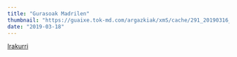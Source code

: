 ```yaml
---
title: "Gurasoak Madrilen"
thumbnail: "https://guaixe.tok-md.com/argazkiak/xmS/cache/291_20190316_Altsasu_Gurasoak_Madrilgo_manifestazioan_tokikom_735x413.jpg"
date: "2019-03-18"
---
```

[Irakurri](https://guaixe.eus/altsasu/1552904127290-gurasoak-madrilen)
